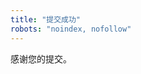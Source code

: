 ```yaml
---
title: "提交成功"
robots: "noindex, nofollow"
---
```


<p>感谢您的提交。</p>
<a id="dl-btn" href="#" class="button" hidden>立即下载</a>

<script>
  const p = new URLSearchParams(location.search);
  const mode = p.get('m');             // 新增：模式标记
  const slug = p.get('dl');
  const a = document.getElementById('dl-btn');
  if (mode === 'download' && slug && /^[A-Za-z0-9._-]+$/.test(slug)) {
    a.href = '/downloads/' + slug; // 或 + '.pdf'
    a.hidden = false;
  }
</script>
